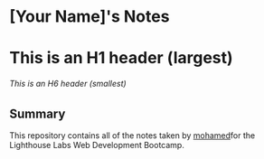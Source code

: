 # [Your Name]'s Notes
# This is an H1 header (largest)
###### This is an H6 header (smallest)

## Summary 

This repository contains all of the notes taken by [mohamed](https://github.com/mohammedpythons)for the Lighthouse Labs Web Development Bootcamp.